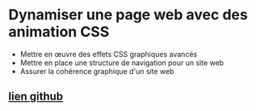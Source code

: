 # Dynamiser une page web avec des animation CSS
* Mettre en œuvre des effets CSS graphiques avancés
* Mettre en place une structure de navigation pour un site web
* Assurer la cohérence graphique d'un site web
## [lien github](https://dorotheeoc.github.io/ohmyfood/)
